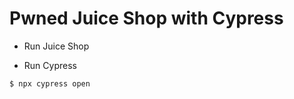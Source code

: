 # Pwned Juice Shop with Cypress

- Run Juice Shop

- Run Cypress

````console
$ npx cypress open
````
